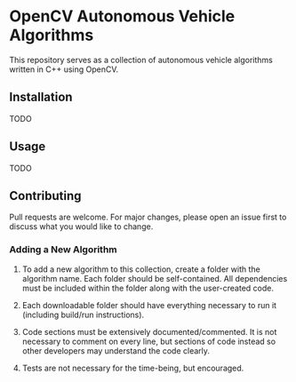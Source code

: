 # OpenCV Autonomous Vehicle Algorithms

This repository serves as a collection of autonomous vehicle algorithms written in C++ using OpenCV.

## Installation

TODO

## Usage

TODO

## Contributing
Pull requests are welcome. For major changes, please open an issue first to discuss what you would like to change.

### Adding a New Algorithm

1. To add a new algorithm to this collection, create a folder with the algorithm name. Each folder should be self-contained. All dependencies must be included within the folder along with the user-created code.

2. Each downloadable folder should have everything necessary to run it (including build/run instructions).

3. Code sections must be extensively documented/commented. It is not necessary to comment on every line, but sections of code instead so other developers may understand the code clearly.

4. Tests are not necessary for the time-being, but encouraged.